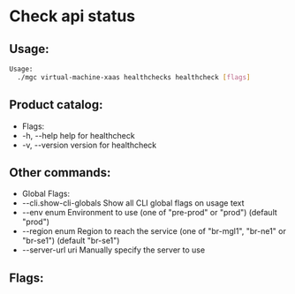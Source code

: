 # Check api status

## Usage:
```bash
Usage:
  ./mgc virtual-machine-xaas healthchecks healthcheck [flags]
```

## Product catalog:
- Flags:
- -h, --help      help for healthcheck
- -v, --version   version for healthcheck

## Other commands:
- Global Flags:
- --cli.show-cli-globals   Show all CLI global flags on usage text
- --env enum               Environment to use (one of "pre-prod" or "prod") (default "prod")
- --region enum            Region to reach the service (one of "br-mgl1", "br-ne1" or "br-se1") (default "br-se1")
- --server-url uri         Manually specify the server to use

## Flags:
```bash

```

